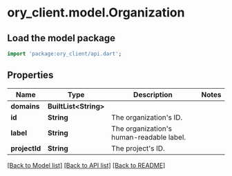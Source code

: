 # ory_client.model.Organization

## Load the model package
```dart
import 'package:ory_client/api.dart';
```

## Properties
Name | Type | Description | Notes
------------ | ------------- | ------------- | -------------
**domains** | **BuiltList&lt;String&gt;** |  | 
**id** | **String** | The organization's ID. | 
**label** | **String** | The organization's human-readable label. | 
**projectId** | **String** | The project's ID. | 

[[Back to Model list]](../README.md#documentation-for-models) [[Back to API list]](../README.md#documentation-for-api-endpoints) [[Back to README]](../README.md)


